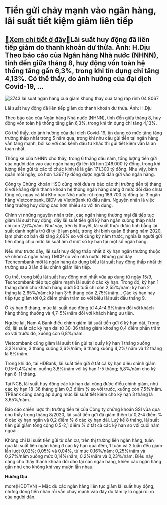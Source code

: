 Tiền gửi chảy mạnh vào ngân hàng, lãi suất tiết kiệm giảm liên tiếp
===================================================================

[:gift:Xem chi tiết ở đây:gift:](https://hddtvn.com/tien-gui-chay-manh-vao-ngan-hang-lai-suat-tiet-kiem-giam-lien-tiep/)Lãi suất huy động đã liên tiếp giảm do thanh khoản dư thừa. Ảnh: H.Dịu Theo báo cáo của Ngân hàng Nhà nước (NHNN), tính đến giữa tháng 8, huy động vốn toàn hệ thống tăng gần 6,3%, trong khi tín dụng chỉ tăng 4,13%. Có thể thấy, do ảnh hưởng của đại dịch Covid-19, …
-------------------------------------------------------------------------------------------------------------------------------------------------------------------------------------------------------------------------------------------------------------------------





![3743 lai suat ngan hang cua giam khong thay cua tang rap rinh 04 8067](https://haiquanonline.com.vn/stores/news_dataimages/diulth/032020/19/09/in_article/3743_lai-suat-ngan-hang-cua-giam-khong-thay-cua-tang-rap-rinh-04-.8067.jpg?rt=20200921102315 "Lãi suất huy động đã giảm sau quyết định của NHNN. Ảnh: H.Dịu")


Lãi suất huy động đã liên tiếp giảm do thanh khoản dư thừa. Ảnh: H.Dịu



Theo báo cáo của Ngân hàng Nhà nước (NHNN), tính đến giữa tháng 8, huy động vốn toàn hệ thống tăng gần 6,3%, trong khi tín dụng chỉ tăng 4,13%.


Có thể thấy, do ảnh hưởng của đại dịch Covid-19, tín dụng có mức tăng tăng trưởng thấp nhất trong 5 năm qua, trong khi nhu cầu gửi tiền tại ngân hàng vẫn tăng mạnh, bởi so với các kênh đầu tư khác thì gửi tiết kiệm vẫn là an toàn nhất.


Thống kê của NHNN cho thấy, trong 6 tháng đầu năm, tổng lượng tiền gửi của người dân vào các ngân hàng đã lên tới hơn 246.000 tỷ đồng, trong khi lượng tiền gửi từ các tổ chức kinh tế là gần 171.300 tỷ đồng. Như vậy, bình quân mỗi ngày, có hơn 1.367 tỷ đồng được người dân gửi vào ngân hàng.


Công ty Chứng khoán HSC cũng mới đưa ra báo cáo thị trường tiền tệ tháng 8 với khẳng định thanh khoản hệ thống ngân hàng đang ở mức dồi dào chưa từng có, ngay cả khi Kho bạc Nhà nước rút ròng 189.700 tỷ đồng tại 3 ngân hàng Vietcombank, BIDV và VietinBank từ đầu năm. Nguyên nhân là việc tăng trưởng huy động cao hơn nhiều so với tín dụng.


Chính vì những nguyên nhân trên, các ngân hàng thương mại đã tiếp tục giảm lãi suất huy động, đẩy lãi suất tiền gửi kỳ hạn ngắn xuống thấp nhất chỉ còn 2,6%/năm. Như vậy, trên lý thuyết, lãi suất thực được tính bằng lãi suất danh nghĩa trừ đi tỷ lệ lạm phát, trong khi bình quân 8 tháng năm 2020, lạm phát cơ bản đã tăng 2,66% so với cùng kỳ năm trước, nghĩa là người gửi tiền đang chịu mức lãi suất âm ở một số kỳ hạn tại một số ngân hàng.


Nếu như trước đây, lãi suất huy động thấp nhất ở kỳ hạn ngắn thường thuộc về nhóm 4 ngân hàng TMCP có vốn nhà nước. Nhưng giờ đây Techcombank mới là ngân hàng áp dụng biểu lãi suất huy động thấp nhất thị trường sau 3 lần điều chỉnh giảm liên tiếp.


Cụ thể, trong biểu lãi suất huy động mới nhất vừa áp dụng từ ngày 15/9, Techcombank tiếp tục giảm mạnh lãi suất ở các kỳ hạn. Trong đó, kỳ hạn 1 tháng dành cho khách hàng dưới 50 tuổi chỉ còn 2,55%/năm; kỳ hạn 2 tháng là 2,65%/năm; kỳ hạn 3-5 tháng còn 2,75%/năm… Các kỳ hạn này tiếp tục giảm tới 0,2 điểm phần trăm so với biểu lãi suất đầu tháng 9.


Ở kỳ hạn 6 tháng, mức lãi suất dao động từ 4,4-4,9%/năm đối với khách hàng thông thường và 4,7-5%/năm đối với khách hàng ưu tiên.


Ngược lại, Nam A Bank điều chỉnh giảm lãi suất tiền gửi ở kỳ hạn dài. Trong đó, lãi suất các kỳ hạn dài từ 30-36 tháng giảm khoảng 0,4 điểm phần trăm so với trước đó, xuống còn 6,8%/năm.


Vietcombank cũng giảm lãi suất tiền gửi tại quầy kỳ hạn 1 tháng xuống 3,3%/năm; 3 tháng xuống 3,6%/năm; 6 tháng xuống 4,2%/ năm và 12 tháng là 6%/năm.


Trong khi đó, tại HDBank, lãi suất tiền gửi ở tất cả kỳ hạn điều chỉnh giảm 0,15-0,4%/năm, xuống 3,8%/năm với kỳ hạn 1-5 tháng; 5,8%/năm cho kỳ hạn 6-11 tháng.


Tại NCB, lãi suất huy động các kỳ hạn dài cũng được điều chỉnh giảm, như các kỳ hạn 18-36 tháng giảm 0,3 điểm % so với trước, xuống còn 7,5%/năm. TPBank cũng đang áp dụng mức lãi suất tiết kiệm cho kỳ hạn 3 tháng là 3,65%/năm…


Báo cáo chiến lược thị trường tiền tệ của Công ty chứng khoán SSI vừa qua cho thấy trong tháng 8/2020, lãi suất tiền gửi đã giảm thêm từ 0,2-4 điểm % ở các kỳ hạn ngắn và 0,2 điểm % ở các kỳ hạn dài. Luỹ kế 8 tháng, lãi suất tiền gửi giảm tổng cộng 0,5-2,1 điểm % ở tất cả các kỳ hạn so với cuối năm ngoái.


Không chỉ lãi suất tiền gửi từ dân cư, trên thị trường liên ngân hàng, tuần qua lãi suất liên ngân hàng ở các kỳ hạn qua đêm, 1 tuần và 2 tuần đều giảm lần lượt 0,02%; 0,05% và 0,04%, từ mức 0,16%/năm; 0,25%/năm và 0,27%/năm xuống mức 0,14%/năm; 0,2%/năm và 0,23%/năm. Điều này càng cho thấy thanh khoản dồi dào tại các ngân hàng, khiến các ngân hàng gần như cho không khi vay mượn lẫn nhau.




**Hương Dịu**



more(HDDTVN) – Mặc dù các ngân hàng liên tục giảm lãi suất huy động, nhưng dòng tiền nhàn rỗi vẫn chảy mạnh vào đây do tâm lý lo ngại rủi ro của người dân.

